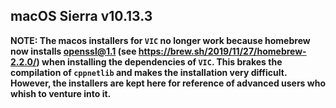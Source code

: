 macOS Sierra v10.13.3
---------------------

**NOTE: The macos installers for `VIC` no longer work because homebrew now installs openssl@1.1 (see https://brew.sh/2019/11/27/homebrew-2.2.0/) when installing the dependencies of `VIC`. This brakes the compilation of `cppnetlib` and makes the installation very difficult. However, the installers are kept here for reference of advanced users who whish to venture into it.**
